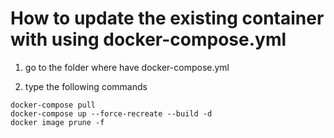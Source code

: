 # How to update the existing container with using docker-compose.yml

1. go to the folder where have docker-compose.yml

2. type the following commands

```
docker-compose pull
docker-compose up --force-recreate --build -d
docker image prune -f
```
